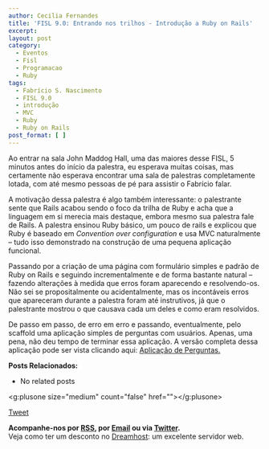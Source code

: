 ```yaml
---
author: Cecilia Fernandes
title: 'FISL 9.0: Entrando nos trilhos - Introdução a Ruby on Rails'
excerpt:
layout: post
category:
  - Eventos
  - Fisl
  - Programacao
  - Ruby
tags:
  - Fabrício S. Nascimento
  - FISL 9.0
  - introdução
  - MVC
  - Ruby
  - Ruby on Rails
post_format: [ ]
---
```

Ao entrar na sala John Maddog Hall, uma das maiores desse FISL, 5 minutos antes do início da palestra, eu esperava muitas coisas, mas certamente não esperava encontrar uma sala de palestras completamente lotada, com até mesmo pessoas de pé para assistir o Fabrício falar.

A motivação dessa palestra é algo também interessante: o palestrante sente que Rails acabou sendo o foco da trilha de Ruby e acha que a linguagem em si merecia mais destaque, embora mesmo sua palestra fale de Rails. A palestra ensinou Ruby básico, um pouco de rails e explicou que Ruby é baseado em *Convention over configuration* e usa MVC naturalmente – tudo isso demonstrado na construção de uma pequena aplicação funcional.

Passando por a criação de uma página com formulário simples e padrão de Ruby on Rails e seguindo incrementalmente e de forma bastante natural – fazendo alterações à medida que erros foram aparecendo e resolvendo-os. Não sei se propositalmente ou acidentalmente, mas os incontáveis erros que apareceram durante a palestra foram até instrutivos, já que o palestrante mostrou o que causava cada um deles e como eram resolvidos.

De passo em passo, de erro em erro e passando, eventualmente, pelo scaffold uma aplicação simples de perguntas com usuários. Apenas, uma pena, não deu tempo de terminar essa aplicação. A versão completa dessa aplicação pode ser vista clicando aqui: [Aplicação de Perguntas.][1]

**Posts Relacionados:** 
*   No related posts

<g:plusone size="medium" count="false" href=""></g:plusone> 

[Tweet][2] 





**Acompanhe-nos por [ RSS][3], por [Email][4] ou via [Twitter][5].**  
Veja como ter um desconto no [Dreamhost][6]: um excelente servidor web.

 [1]: http://eclipse.ime.usp.br:3000/perguntas
 [2]: https://twitter.com/share
 [3]: http://feeds.feedburner.com/VidaGeek
 [4]: http://feedburner.google.com/fb/a/mailverify?uri=VidaGeek&loc=pt_BR
 [5]: http://twitter.com/blogvidageek
 [6]: http://vidageek.net/dreamhost/